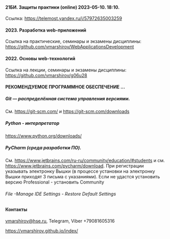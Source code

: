 

#### 21БИ. Защиты практики (online) 2023-05-10. 18:10. 
Ссылка: https://telemost.yandex.ru/j/57972635003259

#### 2023. Разработка web-приложений
Ссылка на практические, семинары и экзамены дисциплины: https://github.com/vmarshirov/WebApplicationsDevelopment

#### 2022. Основы web-технологий
Ссылка на лекции, семинары и экзамены дисциплины: https://github.com/vmarshirov/g06u28

#### РЕКОМЕНДУЕМОЕ ПРОГРАММНОЕ ОБЕСПЕЧЕНИЕ ...
##### Git — распределённая система управления версиями.
См. https://git-scm.com/  и https://git-scm.com/downloads

##### Python - интерпретатор
https://www.python.org/downloads/

##### PyCharm (среда разработки ПО). 
См. https://www.jetbrains.com/ru-ru/community/education/#students и см. https://www.jetbrains.com/pycharm/download. При регистрации указывать электронку Вышки (в процессе установки на электронку Вышки приходят 3 письма с указаниями). Если не удастся установить версию Professional - установить Community
###### File -Manage IDE Settings - Restore Default Settings

#### Контакты
vmarshirov@hse.ru, Telegram, Viber  +79081605316






https://vmarshirov.github.io/index/
